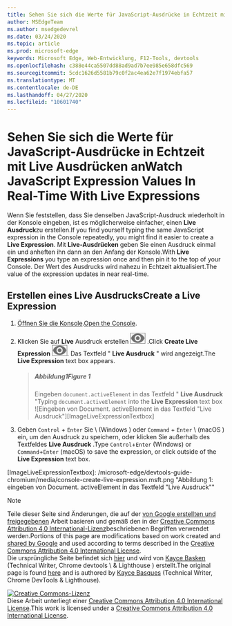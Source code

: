 ```yaml
---
title: Sehen Sie sich die Werte für JavaScript-Ausdrücke in Echtzeit mit Live Ausdrücken an
author: MSEdgeTeam
ms.author: msedgedevrel
ms.date: 03/24/2020
ms.topic: article
ms.prod: microsoft-edge
keywords: Microsoft Edge, Web-Entwicklung, F12-Tools, devtools
ms.openlocfilehash: c388e44ca5507dd88ad9ad7b7ee985e658dfc569
ms.sourcegitcommit: 5cdc1626d5581b79c0f2ac4ea62e7f1974ebfa57
ms.translationtype: MT
ms.contentlocale: de-DE
ms.lasthandoff: 04/27/2020
ms.locfileid: "10601740"
---
```

<!-- Copyright Kayce Basques 

   Licensed under the Apache License, Version 2.0 (the "License");
   you may not use this file except in compliance with the License.
   You may obtain a copy of the License at

       https://www.apache.org/licenses/LICENSE-2.0

   Unless required by applicable law or agreed to in writing, software
   distributed under the License is distributed on an "AS IS" BASIS,
   WITHOUT WARRANTIES OR CONDITIONS OF ANY KIND, either express or implied.
   See the License for the specific language governing permissions and
   limitations under the License.  -->





# <span data-ttu-id="726cd-103">Sehen Sie sich die Werte für JavaScript-Ausdrücke in Echtzeit mit Live Ausdrücken an</span><span class="sxs-lookup"><span data-stu-id="726cd-103">Watch JavaScript Expression Values In Real-Time With Live Expressions</span></span>   

  

<span data-ttu-id="726cd-104">Wenn Sie feststellen, dass Sie denselben JavaScript-Ausdruck wiederholt in der Konsole eingeben, ist es möglicherweise einfacher, einen **Live Ausdruck**zu erstellen.</span><span class="sxs-lookup"><span data-stu-id="726cd-104">If you find yourself typing the same JavaScript expression in the Console repeatedly, you might find it easier to create a **Live Expression**.</span></span>  <span data-ttu-id="726cd-105">Mit **Live-Ausdrücken** geben Sie einen Ausdruck einmal ein und anheften ihn dann an den Anfang der Konsole.</span><span class="sxs-lookup"><span data-stu-id="726cd-105">With **Live Expressions** you type an expression once and then pin it to the top of your Console.</span></span>  <span data-ttu-id="726cd-106">Der Wert des Ausdrucks wird nahezu in Echtzeit aktualisiert.</span><span class="sxs-lookup"><span data-stu-id="726cd-106">The value of the expression updates in near real-time.</span></span>  

## <span data-ttu-id="726cd-107">Erstellen eines Live Ausdrucks</span><span class="sxs-lookup"><span data-stu-id="726cd-107">Create a Live Expression</span></span>   

1.  <span data-ttu-id="726cd-108">[Öffnen Sie die Konsole][DevToolsConsoleReferenceOpenConsole].</span><span class="sxs-lookup"><span data-stu-id="726cd-108">[Open the Console][DevToolsConsoleReferenceOpenConsole].</span></span>  
1.  <span data-ttu-id="726cd-109">Klicken Sie auf **Live** Ausdruck erstellen ![ , um Live Ausdruck erstellen ][ImageCreateLiveExpressionIcon] .</span><span class="sxs-lookup"><span data-stu-id="726cd-109">Click **Create Live Expression** ![Create Live Expression][ImageCreateLiveExpressionIcon].</span></span>  <span data-ttu-id="726cd-110">Das Textfeld " **Live Ausdruck** " wird angezeigt.</span><span class="sxs-lookup"><span data-stu-id="726cd-110">The **Live Expression** text box appears.</span></span>  
    
    > ##### <span data-ttu-id="726cd-111">Abbildung1</span><span class="sxs-lookup"><span data-stu-id="726cd-111">Figure 1</span></span>  
    > <span data-ttu-id="726cd-112">Eingeben `document.activeElement` in das Textfeld " **Live Ausdruck** "</span><span class="sxs-lookup"><span data-stu-id="726cd-112">Typing `document.activeElement` into the **Live Expression** text box</span></span>  
    > ![Eingeben von Document. activeElement in das Textfeld "Live Ausdruck"][ImageLiveExpressionTextbox]  
    
1.  <span data-ttu-id="726cd-114">Geben `Control` + `Enter` Sie \ (Windows \) oder `Command` + `Enter` \ (macOS \) ein, um den Ausdruck zu speichern, oder klicken Sie außerhalb des Textfeldes **Live Ausdruck** .</span><span class="sxs-lookup"><span data-stu-id="726cd-114">Type `Control`+`Enter` \(Windows\) or `Command`+`Enter` \(macOS\) to save the expression, or click outside of the **Live Expression** text box.</span></span>  

<!--todo: add reference open console (open the console) section when available  -->  

 



<!-- image links -->  

[ImageCreateLiveExpressionIcon]: /microsoft-edge/devtools-guide-chromium/media/create-live-expression-icon.msft.png  

[ImageLiveExpressionTextbox]: /microsoft-edge/devtools-guide-chromium/media/console-create-live-expression.msft.png "Abbildung 1: eingeben von Document. activeElement in das Textfeld "Live Ausdruck""  

<!-- links -->  

[DevToolsConsoleReferenceOpenConsole]: /microsoft-edge/devtools-guide-chromium/console/reference#open-the-console "Öffnen der Console-Console-Referenz"  

> [!NOTE]
> <span data-ttu-id="726cd-117">Teile dieser Seite sind Änderungen, die auf der [von Google erstellten und freigegebenen][GoogleSitePolicies] Arbeit basieren und gemäß den in der [Creative Commons Attribution 4,0 International-Lizenz][CCA4IL]beschriebenen Begriffen verwendet werden.</span><span class="sxs-lookup"><span data-stu-id="726cd-117">Portions of this page are modifications based on work created and [shared by Google][GoogleSitePolicies] and used according to terms described in the [Creative Commons Attribution 4.0 International License][CCA4IL].</span></span>  
> <span data-ttu-id="726cd-118">Die ursprüngliche Seite befindet sich [hier](https://developers.google.com/web/tools/chrome-devtools/console/live-expressions) und wird von [Kayce Basken][KayceBasques] (Technical Writer, Chrome devtools \ & Lighthouse \) erstellt.</span><span class="sxs-lookup"><span data-stu-id="726cd-118">The original page is found [here](https://developers.google.com/web/tools/chrome-devtools/console/live-expressions) and is authored by [Kayce Basques][KayceBasques] \(Technical Writer, Chrome DevTools \& Lighthouse\).</span></span>  

[![Creative Commons-Lizenz][CCby4Image]][CCA4IL]  
<span data-ttu-id="726cd-120">Diese Arbeit unterliegt einer [Creative Commons Attribution 4.0 International License][CCA4IL].</span><span class="sxs-lookup"><span data-stu-id="726cd-120">This work is licensed under a [Creative Commons Attribution 4.0 International License][CCA4IL].</span></span>  

[CCA4IL]: https://creativecommons.org/licenses/by/4.0  
[CCby4Image]: https://i.creativecommons.org/l/by/4.0/88x31.png  
[GoogleSitePolicies]: https://developers.google.com/terms/site-policies  
[KayceBasques]: https://developers.google.com/web/resources/contributors/kaycebasques  
